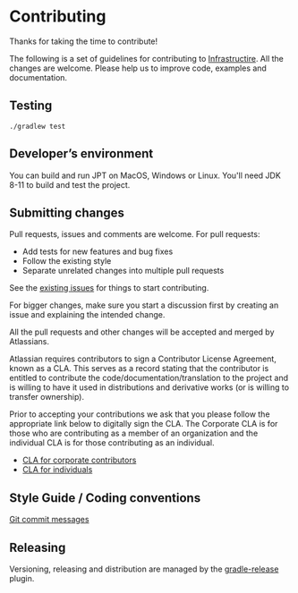 # Contributing

Thanks for taking the time to contribute! 

The following is a set of guidelines for contributing to [Infrastructire](README.md).
All the changes are welcome. Please help us to improve code, examples and documentation.

## Testing 

    ./gradlew test
    
## Developer’s environment

You can build and run JPT on MacOS, Windows or Linux. You'll need JDK 8-11 to build and test the project.

## Submitting changes
 
Pull requests, issues and comments are welcome. For pull requests:

  - Add tests for new features and bug fixes
  - Follow the existing style
  - Separate unrelated changes into multiple pull requests
  
See the [existing issues](https://ecosystem.atlassian.net/projects/JPERF/issues/?filter=allissues) for things to start contributing.

For bigger changes, make sure you start a discussion first by creating
an issue and explaining the intended change.

All the pull requests and other changes will be accepted and merged by Atlassians.

Atlassian requires contributors to sign a Contributor License Agreement,
known as a CLA. This serves as a record stating that the contributor is
entitled to contribute the code/documentation/translation to the project
and is willing to have it used in distributions and derivative works
(or is willing to transfer ownership).

Prior to accepting your contributions we ask that you please follow the appropriate
link below to digitally sign the CLA. The Corporate CLA is for those who are
contributing as a member of an organization and the individual CLA is for
those contributing as an individual.

* [CLA for corporate contributors](https://na2.docusign.net/Member/PowerFormSigning.aspx?PowerFormId=e1c17c66-ca4d-4aab-a953-2c231af4a20b)
* [CLA for individuals](https://na2.docusign.net/Member/PowerFormSigning.aspx?PowerFormId=3f94fbdc-2fbe-46ac-b14c-5d152700ae5d)

## Style Guide / Coding conventions

[Git commit messages](https://chris.beams.io/posts/git-commit/)

## Releasing

Versioning, releasing and distribution are managed by the [gradle-release] plugin.

[gradle-release]: https://bitbucket.org/atlassian/gradle-release/src/release-0.3.0/README.md